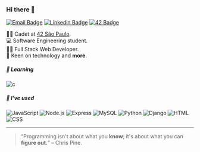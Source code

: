 ### Hi there 👋

[![Email Badge](https://img.shields.io/badge/-Email-0f4c81?style=flat-square&logo=Gmail&logoColor=white)](mailto:godoydenis@outlook.com.br)
[![Linkedin Badge](https://img.shields.io/badge/-LinkedIn-0f4c81?style=flat-square&logo=Linkedin&logoColor=white)](https://www.linkedin.com/in/denisgodoy/)
[![42 Badge](https://img.shields.io/badge/-degabrie-0f4c81?style=flat-square&logo=42&logoColor=white)](https://profile.intra.42.fr/users/degabrie)

👨‍🚀 Cadet at [42 São Paulo](http://42sp.org.br).  
💻 Software Engineering student.  
👨‍💻 Full Stack Web Developer.  
💭 Keen on technology and **more**.

##### 🔰 Learning

![c](https://img.shields.io/badge/C-grey?style=flat-square&logo=C&logoColor=white)

##### :rocket: I've used
 
![JavaScript](https://img.shields.io/badge/JavaScript-f7df1e?style=flat-square&logo=Javascript&logoColor=black)
![Node.js](https://img.shields.io/badge/Node.js-3C873A?style=flat-square&logo=Node.js&logoColor=white)
![Express](https://img.shields.io/badge/Express-2b2b2b?style=flat-square&logo=Express&logoColor=white)
![MySQL](https://img.shields.io/badge/MySQL-00758f?style=flat-square&logo=MySQL&logoColor=white)
![Python](https://img.shields.io/badge/Python-306998?style=flat-square&logo=Python&logoColor=white)
![Django](https://img.shields.io/badge/Django-092e20?style=flat-square&logo=Django&logoColor=white)
![HTML](https://img.shields.io/badge/HTML-e34f26?style=flat-square)
![CSS](https://img.shields.io/badge/CSS-264de4?style=flat-square)

 ***

> “Programming isn't about what you **know**; it's about what you can **figure out.**” – Chris Pine.
